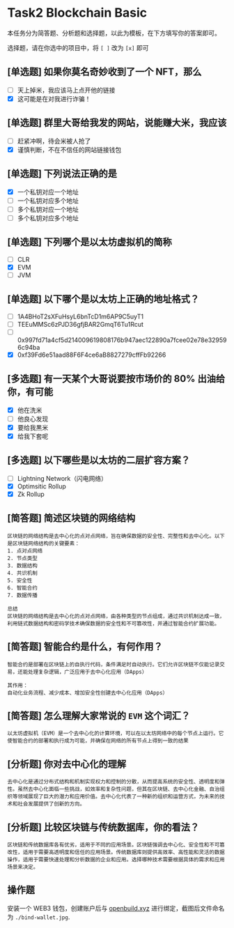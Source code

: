 # Task2 Blockchain Basic

本任务分为简答题、分析题和选择题，以此为模板，在下方填写你的答案即可。

选择题，请在你选中的项目中，将 `[ ]` 改为 `[x]` 即可

## [单选题] 如果你莫名奇妙收到了一个 NFT，那么

- [ ] 天上掉米，我应该马上点开他的链接
- [x] 这可能是在对我进行诈骗！

## [单选题] 群里大哥给我发的网站，说能赚大米，我应该

- [ ] 赶紧冲啊，待会米被人抢了
- [x] 谨慎判断，不在不信任的网站链接钱包

## [单选题] 下列说法正确的是

- [x] 一个私钥对应一个地址
- [ ] 一个私钥对应多个地址
- [ ] 多个私钥对应一个地址
- [ ] 多个私钥对应多个地址

## [单选题] 下列哪个是以太坊虚拟机的简称

- [ ] CLR
- [x] EVM
- [ ] JVM

## [单选题] 以下哪个是以太坊上正确的地址格式？

- [ ] 1A4BHoT2sXFuHsyL6bnTcD1m6AP9C5uyT1
- [ ] TEEuMMSc6zPJD36gfjBAR2GmqT6Tu1Rcut
- [ ] 0x997fd71a4cf5d214009619808176b947aec122890a7fcee02e78e329596c94ba
- [x] 0xf39Fd6e51aad88F6F4ce6aB8827279cffFb92266

## [多选题] 有一天某个大哥说要按市场价的 80% 出油给你，有可能

- [x] 他在洗米
- [ ] 他良心发现
- [x] 要给我黒米
- [x] 给我下套呢

## [多选题] 以下哪些是以太坊的二层扩容方案？

- [ ] Lightning Network（闪电网络）
- [x] Optimsitic Rollup
- [x] Zk Rollup

## [简答题] 简述区块链的网络结构

```
区块链的网络结构是去中心化的点对点网络，旨在确保数据的安全性、完整性和去中心化。以下是区块链网络结构的关键要素：
1. 点对点网络
2. 节点类型
3. 数据结构
4. 共识机制
5. 安全性
6. 智能合约
7. 数据传播

总结
区块链的网络结构是去中心化的点对点网络，由各种类型的节点组成，通过共识机制达成一致，利用链式数据结构和密码学技术确保数据的安全性和不可篡改性，并通过智能合约扩展功能。
```

## [简答题] 智能合约是什么，有何作用？

```
智能合约是部署在区块链上的自执行代码，条件满足时自动执行。它们允许区块链不仅能记录交易，还能处理复杂逻辑，广泛应用于去中心化应用（DApps）

其作用：
自动化业务流程、减少成本、增加安全性创建去中心化应用（DApps）
```

## [简答题] 怎么理解大家常说的 `EVM` 这个词汇？

```
以太坊虚拟机（EVM）是一个去中心化的计算环境，可以在以太坊网络中的每个节点上运行。它使智能合约的部署和执行成为可能，并确保在网络的所有节点上得到一致的结果
```

## [分析题] 你对去中心化的理解

```
去中心化是通过分布式结构和机制实现权力和控制的分散，从而提高系统的安全性、透明度和弹性。虽然去中心化面临一些挑战，如效率和复杂性问题，但其在区块链、去中心化金融、自治组织等领域展现了巨大的潜力和应用价值。去中心化代表了一种新的组织和运营方式，为未来的技术和社会发展提供了创新的方向。
```

## [分析题] 比较区块链与传统数据库，你的看法？

```
区块链和传统数据库各有优劣，适用于不同的应用场景。区块链强调去中心化、安全性和不可篡改性，适用于需要高透明度和信任的应用场景。传统数据库则提供高效率、高性能和灵活的数据操作，适用于需要快速处理和分析数据的企业和应用。选择哪种技术需要根据具体的需求和应用场景来决定。
```

## 操作题

安装一个 WEB3 钱包，创建账户后与 [openbuild.xyz](https://openbuild.xyz/profile) 进行绑定，截图后文件命名为 `./bind-wallet.jpg`.
